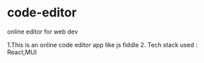 # code-editor
online editor for web dev

1.This is an online code editor app like js fiddle
2. Tech stack used : React,MUI
